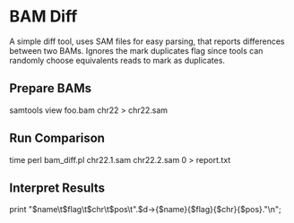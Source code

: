 # BAM Diff

A simple diff tool, uses SAM files for easy parsing, that reports differences between
two BAMs.  Ignores the mark duplicates flag since tools can randomly choose
equivalents reads to mark as duplicates.

## Prepare BAMs

  samtools view foo.bam chr22 > chr22.sam

## Run Comparison

  time perl bam_diff.pl chr22.1.sam chr22.2.sam 0 > report.txt

## Interpret Results

  print "$name\t$flag\t$chr\t$pos\t".$d->{$name}{$flag}{$chr}{$pos}."\n";
